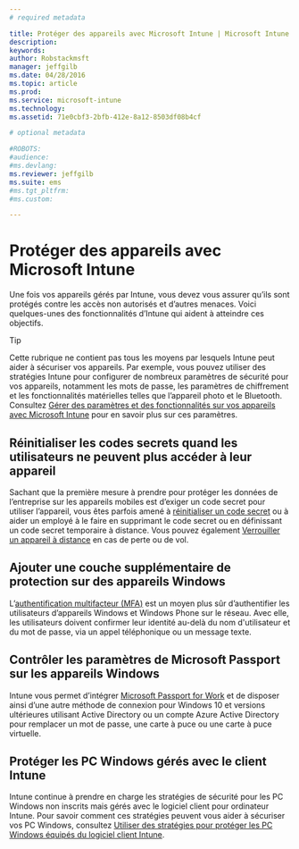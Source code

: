 ```yaml
---
# required metadata

title: Protéger des appareils avec Microsoft Intune | Microsoft Intune
description:
keywords:
author: Robstackmsft
manager: jeffgilb
ms.date: 04/28/2016
ms.topic: article
ms.prod:
ms.service: microsoft-intune
ms.technology:
ms.assetid: 71e0cbf3-2bfb-412e-8a12-8503df08b4cf

# optional metadata

#ROBOTS:
#audience:
#ms.devlang:
ms.reviewer: jeffgilb
ms.suite: ems
#ms.tgt_pltfrm:
#ms.custom:

---
```


# Protéger des appareils avec Microsoft Intune
Une fois vos appareils gérés par Intune, vous devez vous assurer qu’ils sont protégés contre les accès non autorisés et d’autres menaces. Voici quelques-unes des fonctionnalités d’Intune qui aident à atteindre ces objectifs.

> [!TIP]
> Cette rubrique ne contient pas tous les moyens par lesquels Intune peut aider à sécuriser vos appareils. Par exemple, vous pouvez utiliser des stratégies Intune pour configurer de nombreux paramètres de sécurité pour vos appareils, notamment les mots de passe, les paramètres de chiffrement et les fonctionnalités matérielles telles que l’appareil photo et le Bluetooth. Consultez [Gérer des paramètres et des fonctionnalités sur vos appareils avec Microsoft Intune](manage-settings-and-features-on-your-devices-with-microsoft-intune-policies.md) pour en savoir plus sur ces paramètres.

## Réinitialiser les codes secrets quand les utilisateurs ne peuvent plus accéder à leur appareil
Sachant que la première mesure à prendre pour protéger les données de l’entreprise sur les appareils mobiles est d’exiger un code secret pour utiliser l’appareil, vous êtes parfois amené à [réinitialiser un code secret](use-remote-lock-and-passcode-reset-in-microsoft-intune.md) ou à aider un employé à le faire en supprimant le code secret ou en définissant un code secret temporaire à distance. Vous pouvez également [Verrouiller un appareil à distance](use-remote-lock-and-passcode-reset-in-microsoft-intune.md) en cas de perte ou de vol.

## Ajouter une couche supplémentaire de protection sur des appareils Windows
L’[authentification multifacteur (MFA)](protect-windows-devices-with-multi-factor-authentication.md) est un moyen plus sûr d’authentifier les utilisateurs d’appareils Windows et Windows Phone sur le réseau.  Avec elle, les utilisateurs doivent confirmer leur identité au-delà du nom d'utilisateur et du mot de passe, via un appel téléphonique ou un message texte.

## Contrôler les paramètres de Microsoft Passport sur les appareils Windows
Intune vous permet d’intégrer [Microsoft Passport for Work](control-microsoft-passport-settings-on-devices-with-microsoft-intune.md) et de disposer ainsi d’une autre méthode de connexion pour Windows 10 et versions ultérieures utilisant Active Directory ou un compte Azure Active Directory pour remplacer un mot de passe, une carte à puce ou une carte à puce virtuelle.

## Protéger les PC Windows gérés avec le client Intune
Intune continue à prendre en charge les stratégies de sécurité pour les PC Windows non inscrits mais gérés avec le logiciel client pour ordinateur Intune. Pour savoir comment ces stratégies peuvent vous aider à sécuriser vos PC Windows, consultez [Utiliser des stratégies pour protéger les PC Windows équipés du logiciel client Intune](policies-to-protect-windows-pcs-in-microsoft-intune.md).


<!--HONumber=May16_HO1-->



